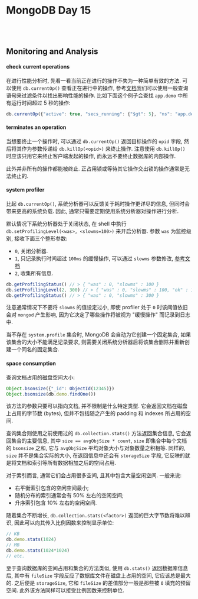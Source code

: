 # MongoDB Day 15

<br>
<br>

[curop]:http://docs.mongodb.org/manual/reference/method/db.currentOp/#db.currentOp
[slowms]:http://docs.mongodb.org/manual/tutorial/manage-the-database-profiler/#database-profiling-specify-slowms-threshold

## Monitoring and Analysis

#### check current operations

在进行性能分析时, 先看一看当前正在进行的操作不失为一种简单有效的方法.
可以使用 `db.currentOp()` 查看正在进行中的操作,
参考[文档][curop]我们可以使用一般查询语句来过滤条件以找出影响性能的操作.
比如下面这个例子会查找 `app.demo` 中所有运行时间超过 5 秒的操作:

```js
db.currentOp({"active": true, "secs_running": {"$gt": 5}, "ns": "app.demo"})
```

#### terminates an operation

当想要终止一个操作时, 可以通过 `db.currentOp()` 返回目标操作的 `opid` 字段,
然后将其作为参数传递给 `db.killOp(<opid>)` 来终止操作.
注意使用 `db.killOp()` 时应该只用它来终止客户端发起的操作, 而永远不要终止数据库的内部操作.

此外并非所有的操作都能被终止. 正占用锁或等待其它操作交出锁的操作通常是无法终止的.

#### system profiler

比起 `db.currentOp()`, 系统分析器可以反馈关于耗时操作更详尽的信息, 但同时会带来更高的系统负载.
因此, 通常只需要定期使用系统分析器对操作进行分析.

默认情况下系统分析器处于关闭状态, 在 shell 中执行 `db.setProfilingLevel(<was>, <slowms=100>)` 来开启分析器.
参数 `was` 为监控级别, 接收下面三个整形参数:
- `0`, 关闭分析器.
- `1`, 只记录执行时间超过 `100ms` 的缓慢操作, 可以通过 `slowms` 参数修改, [参考文档][slowms]
- `2`, 收集所有信息.

```js
db.getProfilingStatus() // > { "was" : 0, "slowms" : 100 }
db.setProfilingLevel(2, 300) // > { "was" : 0, "slowms" : 100, "ok" : 1 }
db.getProfilingStatus() // > { "was" : 0, "slowms" : 300 }
```

注意通常情况下不要将 `slowms` 的值设定过小, 即使 profiler 处于 `0` 时该阈值依旧会对 `mongod` 产生影响,
因为它决定了哪些操作将被视为 "缓慢操作" 而记录到日志中.

当不存在 `system.profile` 集合时, MongoDB 会自动为它创建一个固定集合, 如果该集合的大小不能满足记录要求,
则需要关闭系统分析器后将该集合删除并重新创建一个同名的固定集合.

#### space consumption

查询文档占用的磁盘空间大小:

```js
Object.bsonsize({"_id": ObjectId(12345)})
Object.bsonsize(db.demo.findOne())
```

该方法的参数只要可以指向文档, 并不限制是什么特定类型. 它会返回文档在磁盘上占用的字节数 (bytes),
但并不包括随之产生的 padding 和 indexes 所占用的空间.

查询集合则使用之前使用过的 `db.collection.stats()` 方法返回集合信息,
它会返回集合的主要信息, 其中 `size == avgObjSize * count`, `size` 即集合中每个文档的 `bsonsize` 之和,
它与 `avgObjSize` 平均对象大小与对象数量之积相等. 同样的, `size` 并不是集合实际的大小,
在返回信息中还会有 `storageSize` 字段, 它反映的就是将文档和索引等所有数据相加之后的空间占用.

对于索引而言, 通常它们会占用很多空间, 且其中包含大量空闲空间. 一般来说:
- 右平衡索引包含的空闲空间最小;
- 随机分布的索引通常会有 50% 左右的空闲空间;
- 升序索引包含 10% 左右的空闲空间.

随着集合不断增长, `db.collection.stats(<factor>)` 返回的巨大字节数将难以辨识,
因此可以向其传入比例因数来控制显示单位:

```js
// KB
db.demo.stats(1024)
// MB
db.demo.stats(1024*1024)
// etc.
```

至于查询数据库的空间占用和集合的方法类似, 使用 `db.stats()` 返回数据库信息后,
其中有 `fileSize` 字段反应了数据库文件在磁盘上占用的空间, 它应该总是最大的.
之后便是 `storageSize`, 它和 `fileSize` 的差值部分一般是那些被 `0` 填充的预留空间.
此外该方法同样可以接受比例因数来控制单位.
